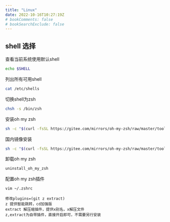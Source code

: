 ```yaml
---
title: "Linux"
date: 2022-10-16T10:27:19Z
# bookComments: false
# bookSearchExclude: false
---
```


## **shell 选择**

查看当前系统使用默认shell
```zsh
echo $SHELL
```

列出所有可用shell
```zsh
cat /etc/shells
```

切换shell为zsh
```zsh
chsh -s /bin/zsh
```

安装oh my zsh
```zsh
sh -c "$(curl -fsSL https://gitee.com/mirrors/oh-my-zsh/raw/master/tools/install.sh)"
```
国内镜像安装
```zsh
sh -c "$(curl -fsSL https://gitee.com/mirrors/oh-my-zsh/raw/master/tools/install.sh)"
```

卸载oh my zsh
```zsh
uninstall_oh_my_zsh
```

配置oh my zsh插件
```zsh
vim ~/.zshrc
```
    修改plugins=(git z extract)
    z 提供智能跳转，cd加强版
    extract 解压缩插件，提供x别名，x解压文件
    z,extract为自带插件，直接开启即可，不需要另行安装